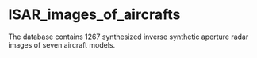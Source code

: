 # ISAR_images_of_aircrafts
The database contains 1267 synthesized inverse synthetic aperture radar images of seven aircraft models. 

